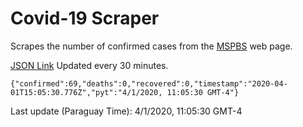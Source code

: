 # Covid-19 Scraper

Scrapes the number of confirmed cases from the [MSPBS](https://www.mspbs.gov.py/covid-19.php) web page.

[JSON Link](https://jmayalag.github.io/covid19-scrape/cases.json)
Updated every 30 minutes.
```
{"confirmed":69,"deaths":0,"recovered":0,"timestamp":"2020-04-01T15:05:30.776Z","pyt":"4/1/2020, 11:05:30 GMT-4"}
```
Last update (Paraguay Time): 4/1/2020, 11:05:30 GMT-4